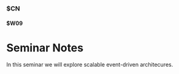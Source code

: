 ### $CN
#### $W09

# Seminar Notes

In this seminar we will explore scalable event-driven architecures.